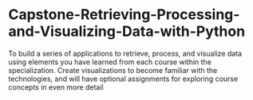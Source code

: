 # Capstone-Retrieving-Processing-and-Visualizing-Data-with-Python

To build a series of applications to retrieve, process, and visualize data using elements you have learned from each course within the specialization. 
Create visualizations to become familiar with the technologies, and will have optional assignments for exploring course concepts in even more detail 

